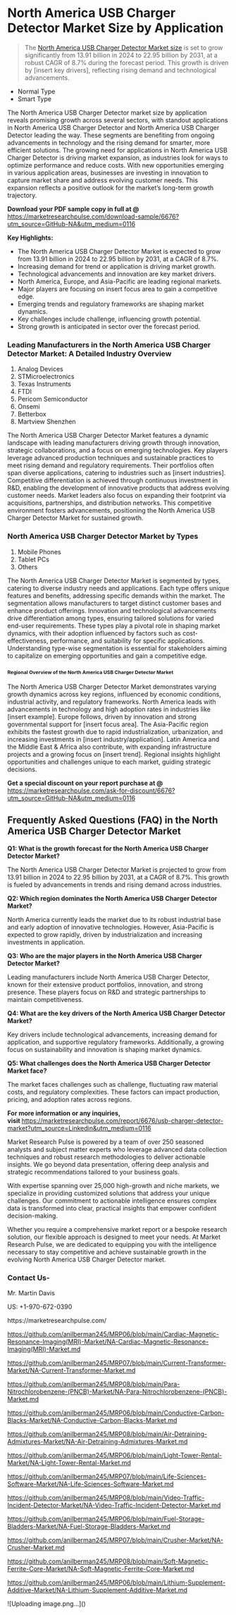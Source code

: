<h1>North America USB Charger Detector Market&nbsp;Size by Application</h1><blockquote><p>The <a href="https://marketresearchpulse.com/download-sample/6676?utm_source=GitHub-NA&amp;utm_medium=0116">North America USB Charger Detector Market size</a> is set to grow significantly from 13.91 billion in 2024 to 22.95 billion by 2031, at a robust CAGR of 8.7% during the forecast period. This growth is driven by [insert key drivers], reflecting rising demand and technological advancements.</p></blockquote><ul><li>Normal Type<li> Smart Type</li></ul><p>The North America USB Charger Detector market size by application reveals promising growth across several sectors, with standout applications in North America USB Charger Detector and North America USB Charger Detector leading the way. These segments are benefiting from ongoing advancements in technology and the rising demand for smarter, more efficient solutions. The growing need for applications in North America USB Charger Detector is driving market expansion, as industries look for ways to optimize performance and reduce costs. With new opportunities emerging in various application areas, businesses are investing in innovation to capture market share and address evolving customer needs. This expansion reflects a positive outlook for the market’s long-term growth trajectory.</p><p><strong>Download your PDF sample copy in full at @ </strong><a href="https://marketresearchpulse.com/download-sample/6676?utm_source=GitHub-NA&amp;utm_medium=0116">https://marketresearchpulse.com/download-sample/6676?utm_source=GitHub-NA&amp;utm_medium=0116</a></p><p><strong>Key Highlights: </strong></p><ul><li>The North America USB Charger Detector Market is expected to grow from 13.91 billion in 2024 to 22.95 billion by 2031, at a CAGR of 8.7%.</li><li>Increasing demand for trend or application is driving market growth.</li><li>Technological advancements and innovation are key market drivers.</li><li>North America, Europe, and Asia-Pacific are leading regional markets.</li><li>Major players are focusing on insert focus area to gain a competitive edge.</li><li>Emerging trends and regulatory frameworks are shaping market dynamics.</li><li>Key challenges include challenge, influencing growth potential.</li><li>Strong growth is anticipated in sector over the forecast period.</li></ul><h3>Leading Manufacturers in the North America USB Charger Detector Market: A Detailed Industry Overview</h3><ol><li>Analog Devices</li><li>STMicroelectronics</li><li>Texas Instruments</li><li>FTDI</li><li>Pericom Semiconductor</li><li>Onsemi</li><li>Betterbox</li><li>Martview Shenzhen</li></ol><div class="flex max-w-full flex-col flex-grow"><div class="min-h-8 text-message flex w-full flex-col items-end gap-2 whitespace-normal break-words [.text-message+&amp;]:mt-5" dir="auto" data-message-author-role="assistant" data-message-id="fd8432e4-4910-450d-b182-61b7bfb0a01f" data-message-model-slug="gpt-4o"><div class="flex w-full flex-col gap-1 empty:hidden first:pt-[3px]"><div class="markdown prose w-full break-words dark:prose-invert light"><p>The North America USB Charger Detector Market features a dynamic landscape with leading manufacturers driving growth through innovation, strategic collaborations, and a focus on emerging technologies. Key players leverage advanced production techniques and sustainable practices to meet rising demand and regulatory requirements. Their portfolios often span diverse applications, catering to industries such as [insert industries]. Competitive differentiation is achieved through continuous investment in R&amp;D, enabling the development of innovative products that address evolving customer needs. Market leaders also focus on expanding their footprint via acquisitions, partnerships, and distribution networks. This competitive environment fosters advancements, positioning the North America USB Charger Detector Market for sustained growth.</p></div></div></div></div><h3>North America USB Charger Detector Market by Types</h3><ol><li>Mobile Phones<li> Tablet PCs<li> Others</li></ol><div class="flex max-w-full flex-col flex-grow"><div class="min-h-8 text-message flex w-full flex-col items-end gap-2 whitespace-normal break-words [.text-message+&amp;]:mt-5" dir="auto" data-message-author-role="assistant" data-message-id="084470be-0bb7-4664-bddf-5156b4f41249" data-message-model-slug="gpt-4o-mini"><div class="flex w-full flex-col gap-1 empty:hidden first:pt-[3px]"><div class="markdown prose w-full break-words dark:prose-invert light"><p>The North America USB Charger Detector Market is segmented by types, catering to diverse industry needs and applications. Each type offers unique features and benefits, addressing specific demands within the market. The segmentation allows manufacturers to target distinct customer bases and enhance product offerings. Innovation and technological advancements drive differentiation among types, ensuring tailored solutions for varied end-user requirements. These types play a pivotal role in shaping market dynamics, with their adoption influenced by factors such as cost-effectiveness, performance, and suitability for specific applications. Understanding type-wise segmentation is essential for stakeholders aiming to capitalize on emerging opportunities and gain a competitive edge.</p></div></div></div></div><h3><span style="font-size: 11px;">Regional Overview of the North America USB Charger Detector Market</span></h3><div class="flex max-w-full flex-col flex-grow"><div class="min-h-8 text-message flex w-full flex-col items-end gap-2 whitespace-normal break-words [.text-message+&amp;]:mt-5" dir="auto" data-message-author-role="assistant" data-message-id="e9038762-ce64-4e30-91c9-9bd413514231" data-message-model-slug="gpt-4o-mini"><div class="flex w-full flex-col gap-1 empty:hidden first:pt-[3px]"><div class="markdown prose w-full break-words dark:prose-invert light"><p>The North America USB Charger Detector Market demonstrates varying growth dynamics across key regions, influenced by economic conditions, industrial activity, and regulatory frameworks. North America leads with advancements in technology and high adoption rates in industries like [insert example]. Europe follows, driven by innovation and strong governmental support for [insert focus area]. The Asia-Pacific region exhibits the fastest growth due to rapid industrialization, urbanization, and increasing investments in [insert industry/application]. Latin America and the Middle East &amp; Africa also contribute, with expanding infrastructure projects and a growing focus on [insert trend]. Regional insights highlight opportunities and challenges unique to each market, guiding strategic decisions.</p></div></div></div></div><p><strong>Get a special discount on your report purchase at @ </strong><a href="https://marketresearchpulse.com/ask-for-discount/6676?utm_source=GitHub-NA&amp;utm_medium=0116">https://marketresearchpulse.com/ask-for-discount/6676?utm_source=GitHub-NA&amp;utm_medium=0116</a></p><h2>Frequently Asked Questions (FAQ) in the North America USB Charger Detector Market</h2><p><strong>Q1: What is the growth forecast for the North America USB Charger Detector Market?</strong></p><p>The North America USB Charger Detector Market is projected to grow from 13.91 billion in 2024 to 22.95 billion by 2031, at a CAGR of 8.7%. This growth is fueled by advancements in trends and rising demand across industries.</p><p><strong>Q2: Which region dominates the North America USB Charger Detector Market?</strong></p><p>North America currently leads the market due to its robust industrial base and early adoption of innovative technologies. However, Asia-Pacific is expected to grow rapidly, driven by industrialization and increasing investments in application.</p><p><strong>Q3: Who are the major players in the North America USB Charger Detector Market?</strong></p><p>Leading manufacturers include North America USB Charger Detector, known for their extensive product portfolios, innovation, and strong presence. These players focus on R&amp;D and strategic partnerships to maintain competitiveness.</p><p><strong>Q4: What are the key drivers of the North America USB Charger Detector Market?</strong></p><p>Key drivers include technological advancements, increasing demand for application, and supportive regulatory frameworks. Additionally, a growing focus on sustainability and innovation is shaping market dynamics.</p><p><strong>Q5: What challenges does the North America USB Charger Detector Market face?</strong></p><p>The market faces challenges such as challenge, fluctuating raw material costs, and regulatory complexities. These factors can impact production, pricing, and adoption rates across regions.</p><p><strong>For more information or any inquiries, visit&nbsp;</strong><a href="https://marketresearchpulse.com/report/6676/usb-charger-detector-market?utm_source=Linkedin&utm_medium=0116">https://marketresearchpulse.com/report/6676/usb-charger-detector-market?utm_source=Linkedin&utm_medium=0116</a></p><p>Market Research Pulse is powered by a team of over 250 seasoned analysts and subject matter experts who leverage advanced data collection techniques and robust research methodologies to deliver actionable insights. We go beyond data presentation, offering deep analysis and strategic recommendations tailored to your business goals.</p><p>With expertise spanning over 25,000 high-growth and niche markets, we specialize in providing customized solutions that address your unique challenges. Our commitment to actionable intelligence ensures complex data is transformed into clear, practical insights that empower confident decision-making.</p><p>Whether you require a comprehensive market report or a bespoke research solution, our flexible approach is designed to meet your needs. At Market Research Pulse, we are dedicated to equipping you with the intelligence necessary to stay competitive and achieve sustainable growth in the evolving North America USB Charger Detector market.</p><h3><strong>Contact Us-</strong></h3><p>Mr. Martin Davis</p><p>US: +1-970-672-0390</p><p>https://marketresearchpulse.com/</p><p><a href="https://github.com/anilberman245/MRP06/blob/main/Cardiac-Magnetic-Resonance-Imaging(MRI)-Market/NA-Cardiac-Magnetic-Resonance-Imaging(MRI)-Market.md">https://github.com/anilberman245/MRP06/blob/main/Cardiac-Magnetic-Resonance-Imaging(MRI)-Market/NA-Cardiac-Magnetic-Resonance-Imaging(MRI)-Market.md</a></p><p><a href="https://github.com/anilberman245/MRP07/blob/main/Current-Transformer-Market/NA-Current-Transformer-Market.md">https://github.com/anilberman245/MRP07/blob/main/Current-Transformer-Market/NA-Current-Transformer-Market.md</a></p><p><a href="https://github.com/anilberman245/MRP08/blob/main/Para-Nitrochlorobenzene-(PNCB)-Market/NA-Para-Nitrochlorobenzene-(PNCB)-Market.md">https://github.com/anilberman245/MRP08/blob/main/Para-Nitrochlorobenzene-(PNCB)-Market/NA-Para-Nitrochlorobenzene-(PNCB)-Market.md</a></p><p><a href="https://github.com/anilberman245/MRP06/blob/main/Conductive-Carbon-Blacks-Market/NA-Conductive-Carbon-Blacks-Market.md">https://github.com/anilberman245/MRP06/blob/main/Conductive-Carbon-Blacks-Market/NA-Conductive-Carbon-Blacks-Market.md</a></p><p><a href="https://github.com/anilberman245/MRP08/blob/main/Air-Detraining-Admixtures-Market/NA-Air-Detraining-Admixtures-Market.md">https://github.com/anilberman245/MRP08/blob/main/Air-Detraining-Admixtures-Market/NA-Air-Detraining-Admixtures-Market.md</a></p><p><a href="https://github.com/anilberman245/MRP06/blob/main/Light-Tower-Rental-Market/NA-Light-Tower-Rental-Market.md">https://github.com/anilberman245/MRP06/blob/main/Light-Tower-Rental-Market/NA-Light-Tower-Rental-Market.md</a></p><p><a href="https://github.com/anilberman245/MRP07/blob/main/Life-Sciences-Software-Market/NA-Life-Sciences-Software-Market.md">https://github.com/anilberman245/MRP07/blob/main/Life-Sciences-Software-Market/NA-Life-Sciences-Software-Market.md</a></p><p><a href="https://github.com/anilberman245/MRP08/blob/main/Video-Traffic-Incident-Detector-Market/NA-Video-Traffic-Incident-Detector-Market.md">https://github.com/anilberman245/MRP08/blob/main/Video-Traffic-Incident-Detector-Market/NA-Video-Traffic-Incident-Detector-Market.md</a></p><p><a href="https://github.com/anilberman245/MRP06/blob/main/Fuel-Storage-Bladders-Market/NA-Fuel-Storage-Bladders-Market.md">https://github.com/anilberman245/MRP06/blob/main/Fuel-Storage-Bladders-Market/NA-Fuel-Storage-Bladders-Market.md</a></p><p><a href="https://github.com/anilberman245/MRP07/blob/main/Crusher-Market/NA-Crusher-Market.md">https://github.com/anilberman245/MRP07/blob/main/Crusher-Market/NA-Crusher-Market.md</a></p><p><a href="https://github.com/anilberman245/MRP08/blob/main/Soft-Magnetic-Ferrite-Core-Market/NA-Soft-Magnetic-Ferrite-Core-Market.md">https://github.com/anilberman245/MRP08/blob/main/Soft-Magnetic-Ferrite-Core-Market/NA-Soft-Magnetic-Ferrite-Core-Market.md</a></p><p><a href="https://github.com/anilberman245/MRP06/blob/main/Lithium-Supplement-Additive-Market/NA-Lithium-Supplement-Additive-Market.md">https://github.com/anilberman245/MRP06/blob/main/Lithium-Supplement-Additive-Market/NA-Lithium-Supplement-Additive-Market.md</a></p>
![Uploading image.png…]()

